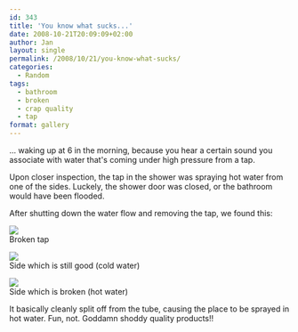 ```yaml
---
id: 343
title: 'You know what sucks...'
date: 2008-10-21T20:09:09+02:00
author: Jan
layout: single
permalink: /2008/10/21/you-know-what-sucks/
categories:
  - Random
tags:
  - bathroom
  - broken
  - crap quality
  - tap
format: gallery
---
```

... waking up at 6 in the morning, because you hear a certain sound you associate with water that's coming under high pressure from a tap.

Upon closer inspection, the tap in the shower was spraying hot water from one of the sides. Luckely, the shower door was closed, or the bathroom would have been flooded.

After shutting down the water flow and removing the tap, we found this:

![](/assets/images/2008/10/IMG_4490-sm.jpg)  
Broken tap

![](/assets/images/2008/10/IMG_4492-sm.jpg)  
Side which is still good (cold water)

![](/assets/images/2008/10/IMG_4491-sm.jpg)  
Side which is broken (hot water)

It basically cleanly split off from the tube, causing the place to be sprayed in hot water. Fun, not. Goddamn shoddy quality products!!